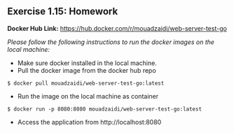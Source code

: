 ## Exercise 1.15: Homework

**Docker Hub Link:** https://hub.docker.com/r/mouadzaidi/web-server-test-go

_Please follow the following instructions to run the docker images on the local machine:_

- Make sure docker installed in the local machine.
- Pull the docker image from the docker hub repo

```console
$ docker pull mouadzaidi/web-server-test-go:latest
```

- Run the image on the local machine as container

```console
$ docker run -p 8080:8080 mouadzaidi/web-server-test-go:latest
```

- Access the application from http://localhost:8080